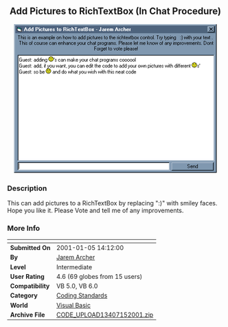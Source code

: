 ﻿<div align="center">

## Add Pictures to RichTextBox  \(In Chat Procedure\)

<img src="PIC2001151337226553.gif">
</div>

### Description

This can add pictures to a RichTextBox by replacing ":)" with smiley faces. Hope you like it. Please Vote and tell me of any improvements.
 
### More Info
 


<span>             |<span>
---                |---
**Submitted On**   |2001-01-05 14:12:00
**By**             |[Jarem Archer](https://github.com/Planet-Source-Code/PSCIndex/blob/master/ByAuthor/jarem-archer.md)
**Level**          |Intermediate
**User Rating**    |4.6 (69 globes from 15 users)
**Compatibility**  |VB 5\.0, VB 6\.0
**Category**       |[Coding Standards](https://github.com/Planet-Source-Code/PSCIndex/blob/master/ByCategory/coding-standards__1-43.md)
**World**          |[Visual Basic](https://github.com/Planet-Source-Code/PSCIndex/blob/master/ByWorld/visual-basic.md)
**Archive File**   |[CODE\_UPLOAD13407152001\.zip](https://github.com/Planet-Source-Code/jarem-archer-add-pictures-to-richtextbox-in-chat-procedure__1-14153/archive/master.zip)








